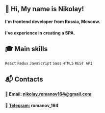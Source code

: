 ## :wave: Hi, My name is Nikolay!

#### I'm frontend developer from Russia, Moscow.
#### I've experience in creating a SPA. 

## :mortar_board: Main skills

`React` `Redux` `JavaScript` `Sass` `HTML5` `REST API`

## :mailbox_with_mail: Contacts

#### :email: Email: nikolay.romanov164@gmail.com
#### :large_blue_diamond: [Telegram:](https://t.me/romanov_164) romanov_164
